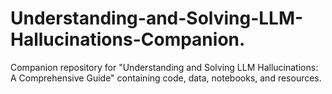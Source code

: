 # Understanding-and-Solving-LLM-Hallucinations-Companion.
Companion repository for "Understanding and Solving LLM Hallucinations: A Comprehensive Guide" containing code, data, notebooks, and resources.
